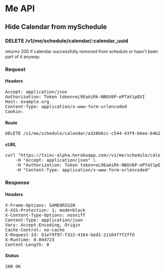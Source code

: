 # Me API

## Hide Calendar from mySchedule

### DELETE /v1/me/schedule/calendar/:calendar_uuid

returns 200 if calendar successfully removed from schedule or hasn&#39;t been part of it anyway.
### Request

#### Headers

<pre>Accept: application/json
Authorization: Token token=oL9EaAiRk-NBGV6P-ePTaYipQVI
Host: example.org
Content-Type: application/x-www-form-urlencoded
Cookie: </pre>

#### Route

<pre>DELETE /v1/me/schedule/calendar/a320b6cc-c544-43f9-bbee-b4b247661191</pre>

#### cURL

<pre class="request">curl &quot;https://tsinc-alpha.herokuapp.com//v1/me/schedule/calendar/a320b6cc-c544-43f9-bbee-b4b247661191&quot; -d &#39;&#39; -X DELETE \
	-H &quot;Accept: application/json&quot; \
	-H &quot;Authorization: Token token=oL9EaAiRk-NBGV6P-ePTaYipQVI&quot; \
	-H &quot;Content-Type: application/x-www-form-urlencoded&quot;</pre>

### Response

#### Headers

<pre>X-Frame-Options: SAMEORIGIN
X-XSS-Protection: 1; mode=block
X-Content-Type-Options: nosniff
Content-Type: application/json
Vary: Accept-Encoding, Origin
Cache-Control: no-cache
X-Request-Id: b1e79f97-f322-4164-bed1-21164f7f2ffd
X-Runtime: 0.044723
Content-Length: 0</pre>

#### Status

<pre>200 OK</pre>

